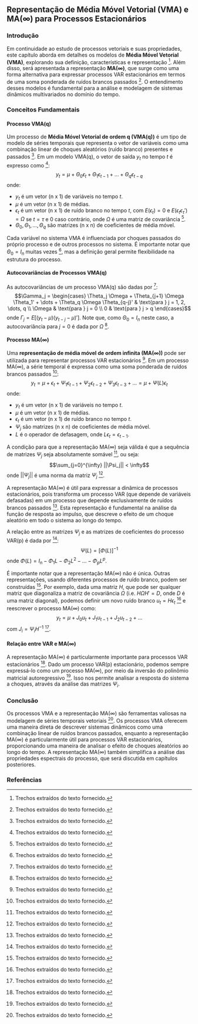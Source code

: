 ## Representação de Média Móvel Vetorial (VMA) e MA(∞) para Processos Estacionários

### Introdução
Em continuidade ao estudo de processos vetoriais e suas propriedades, este capítulo aborda em detalhes os modelos de **Média Móvel Vetorial (VMA)**, explorando sua definição, características e representação [^1]. Além disso, será apresentada a representação **MA(∞)**, que surge como uma forma alternativa para expressar processos VAR estacionários em termos de uma soma ponderada de ruídos brancos passados [^1]. O entendimento desses modelos é fundamental para a análise e modelagem de sistemas dinâmicos multivariados no domínio do tempo.

### Conceitos Fundamentais

#### Processo VMA(q)
Um processo de **Média Móvel Vetorial de ordem q (VMA(q))** é um tipo de modelo de séries temporais que representa o vetor de variáveis como uma combinação linear de choques aleatórios (ruído branco) presentes e passados [^1]. Em um modelo VMA(q), o vetor de saída $y_t$ no tempo $t$ é expresso como [^1]:
$$y_t = \mu + \Theta_0 \epsilon_t + \Theta_1 \epsilon_{t-1} + \dots + \Theta_q \epsilon_{t-q}$$
onde:
*   $y_t$ é um vetor (n x 1) de variáveis no tempo $t$.
*   $\mu$ é um vetor (n x 1) de médias.
*   $\epsilon_t$ é um vetor (n x 1) de ruído branco no tempo $t$, com $E(\epsilon_t) = 0$ e $E(\epsilon_t \epsilon_\tau') = \Omega$ se $t = \tau$ e $0$ caso contrário, onde $\Omega$ é uma matriz de covariância [^1].
*   $\Theta_0, \Theta_1, \dots, \Theta_q$ são matrizes (n x n) de coeficientes de média móvel.

Cada variável no sistema VMA é influenciada por choques passados do próprio processo e de outros processos no sistema. É importante notar que $\Theta_0 = I_n$ muitas vezes [^1], mas a definição geral permite flexibilidade na estrutura do processo.

#### Autocovariâncias de Processos VMA(q)
As autocovariâncias de um processo VMA(q) são dadas por [^1]:
$$\Gamma_j = \begin{cases}
\Theta_j \Omega + \Theta_{j+1} \Omega \Theta_1' + \dots + \Theta_q \Omega \Theta_{q-j}' & \text{para } j = 1, 2, \dots, q \\
\Omega & \text{para } j = 0 \\
0 & \text{para } j > q
\end{cases}$$
onde $\Gamma_j = E[(y_t - \mu)(y_{t-j} - \mu)']$. Note que, como $\Theta_0 = I_n$ neste caso, a autocovariância para $j=0$ é dada por $\Omega$ [^1].

#### Processo MA(∞)
Uma **representação de média móvel de ordem infinita (MA(∞))** pode ser utilizada para representar processos VAR estacionários [^1]. Em um processo MA(∞), a série temporal é expressa como uma soma ponderada de ruídos brancos passados [^1]:
$$y_t = \mu + \epsilon_t + \Psi_1 \epsilon_{t-1} + \Psi_2 \epsilon_{t-2} + \Psi_3 \epsilon_{t-3} + \dots = \mu + \Psi(L)\epsilon_t$$
onde:
*   $y_t$ é um vetor (n x 1) de variáveis no tempo $t$.
*   $\mu$ é um vetor (n x 1) de médias.
*   $\epsilon_t$ é um vetor (n x 1) de ruído branco no tempo $t$.
*   $\Psi_j$ são matrizes (n x n) de coeficientes de média móvel.
*   $L$ é o operador de defasagem, onde $L\epsilon_t = \epsilon_{t-1}$.

A condição para que a representação MA(∞) seja válida é que a sequência de matrizes $\Psi_j$ seja absolutamente somável [^1], ou seja:
$$\sum_{j=0}^{\infty} ||\Psi_j|| < \infty$$
onde $||\Psi_j||$ é uma norma da matriz $\Psi_j$ [^1].

A representação MA(∞) é útil para expressar a dinâmica de processos estacionários, pois transforma um processo VAR (que depende de variáveis defasadas) em um processo que depende exclusivamente de ruídos brancos passados [^1]. Esta representação é fundamental na análise da função de resposta ao impulso, que descreve o efeito de um choque aleatório em todo o sistema ao longo do tempo.

A relação entre as matrizes $\Psi_j$ e as matrizes de coeficientes do processo VAR(p) é dada por [^1]:
$$\Psi(L) = [\Phi(L)]^{-1}$$
onde $\Phi(L) = I_n - \Phi_1 L - \Phi_2 L^2 - \dots - \Phi_p L^p$.

É importante notar que a representação MA(∞) não é única. Outras representações, usando diferentes processos de ruído branco, podem ser construídas [^1]. Por exemplo, dada uma matriz $H$, que pode ser qualquer matriz que diagonaliza a matriz de covariância $\Omega$ (i.e. $H \Omega H' = D$, onde $D$ é uma matriz diagonal), podemos definir um novo ruído branco $u_t = H \epsilon_t$ [^1] e reescrever o processo MA(∞) como:
$$y_t = \mu + J_0 u_t + J_1 u_{t-1} + J_2 u_{t-2} + \dots$$
com $J_i = \Psi_i H^{-1}$ [^1].

#### Relação entre VAR e MA(∞)
A representação MA(∞) é particularmente importante para processos VAR estacionários [^1]. Dado um processo VAR(p) estacionário, podemos sempre expressá-lo como um processo MA(∞), por meio da inversão do polinômio matricial autoregressivo [^1]. Isso nos permite analisar a resposta do sistema a choques, através da análise das matrizes $\Psi_i$.

### Conclusão
Os processos VMA e a representação MA(∞) são ferramentas valiosas na modelagem de séries temporais vetoriais [^1]. Os processos VMA oferecem uma maneira direta de descrever sistemas dinâmicos como uma combinação linear de ruídos brancos passados, enquanto a representação MA(∞) é particularmente útil para processos VAR estacionários, proporcionando uma maneira de analisar o efeito de choques aleatórios ao longo do tempo. A representação MA(∞) também simplifica a análise das propriedades espectrais do processo, que será discutida em capítulos posteriores.

### Referências
[^1]: Trechos extraídos do texto fornecido.
<!-- END -->
